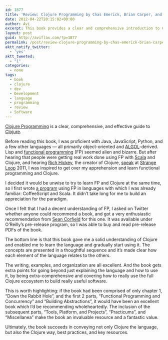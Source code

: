 ```yaml
---
id: 1877
title: 'Review: Clojure Programming by Chas Emerick, Brian Carper, and Cristophe Grand'
date: 2012-04-22T20:15:02+00:00
author: Avi
excerpt: This book provides a clear and comprehensive introduction to Clojure and Lisp.
layout: post
guid: http://aviflax.com/?p=1877
permalink: /post/review-clojure-programming-by-chas-emerick-brian-carper-and-cristophe-grand/
aktt_notify_twitter:
  - 'yes'
aktt_tweeted:
  - "1"
categories:
  - none
tags:
  - book
  - clojure
  - dev
  - Development
  - language
  - programming
  - review
  - Software
---
```

[Clojure Programming](http://www.clojurebook.com/) is a clear, comprehensive, and effective guide to [Clojure](http://clojure.org).

Before reading this book, I was proficient with Java, JavaScript, Python, and a few other languages — all primarily object-oriented and [ALGOL](http://en.wikipedia.org/wiki/ALGOL)-derived. Lisp and [functional programming](http://en.wikipedia.org/wiki/Functional_programming) (FP) seemed alien and bizarre. But after hearing that people were getting real work done using FP with [Scala](http://www.scala-lang.org/) and Clojure, and hearing [Rich Hickey](http://twitter.com/richhickey), the creator of Clojure, [speak](http://www.infoq.com/presentations/Simple-Made-Easy) at [Strange Loop](https://thestrangeloop.com/) 2011, I was inspired to get over my apprehension and learn functional programming and Clojure.

I decided it would be unwise to try to learn FP and Clojure at the same time, so I first wrote [a program](https://github.com/aviflax/rollups) using FP in languages with which I was already familiar: CoffeeScript and Scala. It didn’t take long for me to build an appreciation for the paradigm.

Once I felt that I had a decent understanding of FP, I asked on Twitter whether anyone could recommend a book, and got a very enthusiastic recommendation from [Sean Corfield](http://corfield.org/) for this one. It was available under O’Reilly’s pre-release program, so I was able to buy and read pre-release PDFs of the book.

The bottom line is that this book gave me a solid understanding of Clojure and enabled me to learn the language and gradually start using it. The concepts are presented in a thoughtful sequence and it’s made clear how each element of the language relates to the others.

The writing, examples, and organization are all excellent. And the book gets extra points for going beyond just explaining the language and how to use it, by being extra-comprehensive and covering how to really use the full Clojure ecosystem to build really useful software.

This is worth highlighting: if the book had been comprised of only chapter 1, “Down the Rabbit Hole”, and the first 2 parts, “Functional Programming and Concurrency” and “Building Abstractions”, it would have been an excellent book which I’d be recommending wholeheartedly. The inclusion of the subsequent parts, “Tools, Platform, and Projects”, “Practicums”, and “Miscellanea” make the book an invaluable resource and a fantastic value.

Ultimately, the book succeeds in conveying not only Clojure the language, but also the Clojure way, best practices, and key resources.
